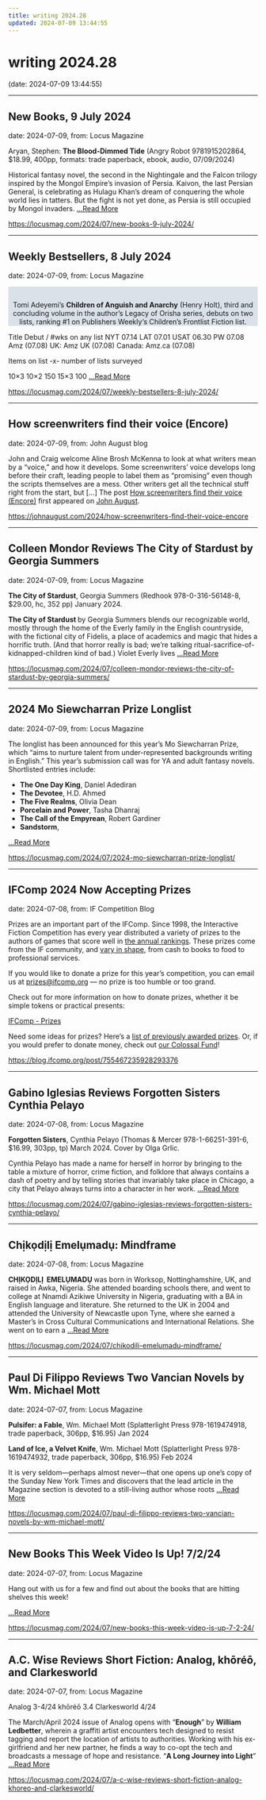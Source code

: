 ```yaml
---
title: writing 2024.28
updated: 2024-07-09 13:44:55
---
```


# writing 2024.28

(date: 2024-07-09 13:44:55)

---

## New Books, 9 July 2024

date: 2024-07-09, from: Locus Magazine

<p>Aryan, Stephen: <b>The Blood-Dimmed Tide</b>
(Angry Robot 9781915202864, $18.99, 400pp, formats: trade paperback, ebook, audio, 07/09/2024)</p>
<p>Historical fantasy novel, the second in the Nightingale and the Falcon trilogy inspired by the Mongol Empire&#8217;s invasion of Persia. Kaivon, the last Persian General, is celebrating as Hulagu Khan&#8217;s dream of conquering the whole world lies in tatters. But the fight is not yet done, as Persia is still occupied by Mongol invaders. <a href="https://locusmag.com/2024/07/new-books-9-july-2024/" class="read-more">...Read More </a></p> 

<https://locusmag.com/2024/07/new-books-9-july-2024/>

---

## Weekly Bestsellers, 8 July 2024

date: 2024-07-09, from: Locus Magazine

<div style="background-color: #dae1e8; padding: 14px 0px 0px 0px; text-align: center;">
<p>Tomi Adeyemi&#8217;s <b>Children of Anguish and Anarchy</b> (Henry Holt), third and concluding volume in the author&#8217;s Legacy of Orisha series, debuts on two lists, ranking #1 on Publishers Weekly&#8216;s Children&#8217;s Frontlist Fiction list.</p>
</div>




<p></p>



Title
Debut / #wks on any list
NYT
07.14
LAT
07.01
USAT 
06.30
PW 
07.08
Amz 
(07.08)
UK:
Amz UK 
(07.08)
Canada:
Amz.ca 
(07.08)


Items on list -x- number of lists surveyed

10&#215;3
10&#215;2
150
15&#215;3
100 <a href="https://locusmag.com/2024/07/weekly-bestsellers-8-july-2024/" class="read-more">...Read More </a> 

<https://locusmag.com/2024/07/weekly-bestsellers-8-july-2024/>

---

## How screenwriters find their voice (Encore)

date: 2024-07-09, from: John August blog

John and Craig welcome Aline Brosh McKenna to look at what writers mean by a “voice,” and how it develops. Some screenwriters’ voice develops long before their craft, leading people to label them as “promising” even though the scripts themselves are a mess. Other writers get all the technical stuff right from the start, but [&#8230;]
The post <a href="https://johnaugust.com/2024/how-screenwriters-find-their-voice-encore">How screenwriters find their voice (Encore)</a> first appeared on <a href="https://johnaugust.com">John August</a>. 

<https://johnaugust.com/2024/how-screenwriters-find-their-voice-encore>

---

## Colleen Mondor Reviews The City of Stardust by Georgia Summers

date: 2024-07-09, from: Locus Magazine

<p><strong>The City of Stardust</strong>, Georgia Summers (Redhook 978-0-316-56148-8, $29.00, hc, 352 pp) January 2024.</p>
<p><strong>The City of Stardust </strong>by Georgia Summers blends our recognizable world, mostly through the home of the Everly family in the English countryside, with the fictional city of Fidelis, a place of academics and magic that hides a horrific truth. (And that horror really is bad; we’re talking ritual-sacrifice-of-kidnapped-children kind of bad.) Violet Everly lives  <a href="https://locusmag.com/2024/07/colleen-mondor-reviews-the-city-of-stardust-by-georgia-summers/" class="read-more">...Read More </a></p> 

<https://locusmag.com/2024/07/colleen-mondor-reviews-the-city-of-stardust-by-georgia-summers/>

---

## 2024 Mo Siewcharran Prize Longlist

date: 2024-07-09, from: Locus Magazine

<p>The longlist has been announced for this year&#8217;s Mo Siewcharran Prize, which &#8220;aims to nurture talent from under-represented backgrounds writing in English.&#8221; This year&#8217;s submission call was for YA and adult fantasy novels. Shortlisted entries include:</p>
<div class="mynomorebulletlist">
<ul>
<li><strong>The One Day King</strong>, Daniel Adediran</li>
<li><strong>The Devotee</strong>, H.D. Ahmed</li>
<li><strong>The Five Realms</strong>, Olivia Dean</li>
<li><strong>Porcelain and Power</strong>, Tasha Dhanraj</li>
<li><strong>The Call of the Empyrean</strong>, Robert Gardiner</li>
<li><strong>Sandstorm</strong>, </li></ul></div> <a href="https://locusmag.com/2024/07/2024-mo-siewcharran-prize-longlist/" class="read-more">...Read More </a> 

<https://locusmag.com/2024/07/2024-mo-siewcharran-prize-longlist/>

---

## IFComp 2024 Now Accepting Prizes

date: 2024-07-08, from: IF Competition Blog

<p>Prizes are an important part of the IFComp. Since 1998, the Interactive Fiction Competition has every year distributed a variety of prizes to the authors of games that score well in <a href="https://ifcomp.org/comp">the annual rankings</a>. These prizes come from the IF community, and <a href="https://ifcomp.org/about/past_prizes">vary in shape</a>, from cash to books to food to professional services.</p><p>If you would like to donate a prize for this year’s competition, you can email us at <a href="https://mail.google.com/mail/?view=cm&amp;fs=1&amp;tf=1&amp;to=prizes@ifcomp.org">prizes@ifcomp.org</a> — no prize is too humble or too grand.</p><p>Check out  for more information on how to donate prizes, whether it be simple tokens or practical presents:</p><p class="npf_link" data-npf='{"type":"link","url":"https://ifcomp.org/about/prizes#donatingprizes","display_url":"https://ifcomp.org/about/prizes#donatingprizes","title":"IFComp - Prizes","site_name":"ifcomp.org"}'><a href="https://ifcomp.org/about/prizes#donatingprizes" target="_blank">IFComp - Prizes</a></p><p>Need some ideas for prizes? Here&rsquo;s a <a href="https://ifcomp.org/about/past_prizes">list of previously awarded prizes</a>. Or, if you would prefer to donate money, check out <a href="https://ifcomp.org/about/colossal/">our Colossal Fund</a>!</p> 

<https://blog.ifcomp.org/post/755467235928293376>

---

## Gabino Iglesias Reviews Forgotten Sisters Cynthia Pelayo

date: 2024-07-08, from: Locus Magazine

<p><strong>Forgotten Sisters</strong>, Cynthia Pelayo (Thomas &#38; Mercer 978-1-66251-391-6, $16.99, 303pp, tp) March 2024. Cover by Olga Grlic.</p>
<p>Cynthia Pelayo has made a name for herself in horror by bringing to the table a mixture of horror, crime fiction, and folklore that always contains a dash of poetry and by telling stories that invariably take place in Chicago, a city that Pelayo always turns into a character in her work.  <a href="https://locusmag.com/2024/07/gabino-iglesias-reviews-forgotten-sisters-cynthia-pelayo/" class="read-more">...Read More </a></p> 

<https://locusmag.com/2024/07/gabino-iglesias-reviews-forgotten-sisters-cynthia-pelayo/>

---

## Chịkọdịlị Emelụmadụ: Mindframe

date: 2024-07-08, from: Locus Magazine

<p></p>
<p><strong>CHỊKỌDỊLỊ  EMELỤMADỤ</strong><b class="Latn" lang="ig"></b><strong> </strong>was born in Worksop, Nottinghamshire, UK, and raised in Awka, Nigeria. She attended boarding schools there, and went to college at Nnamdi Azikiwe University in Nigeria, graduating with a BA in English language and literature. She returned to the UK in 2004 and attended the University of Newcastle upon Tyne, where she earned a Master’s in Cross Cultural Communications and International Relations. She went on to earn a  <a href="https://locusmag.com/2024/07/chikodili-emelumadu-mindframe/" class="read-more">...Read More </a></p> 

<https://locusmag.com/2024/07/chikodili-emelumadu-mindframe/>

---

## Paul Di Filippo Reviews Two Vancian Novels by Wm. Michael Mott

date: 2024-07-07, from: Locus Magazine

<p><strong>Pulsifer: a Fable</strong>, Wm. Michael Mott (Splatterlight Press 978-1619474918, trade paperback, 306pp, $16.95) Jan 2024</p>
<p><strong>Land of Ice, a Velvet Knife</strong>, Wm. Michael Mott (Splatterlight Press 978-1619474932, trade paperback, 306pp, $16.95) Feb 2024</p>
<p>It is very seldom—perhaps almost never—that one opens up one’s copy of the Sunday New York Times and discovers that the lead article in the Magazine section is devoted to a still-living author whose roots  <a href="https://locusmag.com/2024/07/paul-di-filippo-reviews-two-vancian-novels-by-wm-michael-mott/" class="read-more">...Read More </a></p> 

<https://locusmag.com/2024/07/paul-di-filippo-reviews-two-vancian-novels-by-wm-michael-mott/>

---

## New Books This Week Video Is Up! 7/2/24

date: 2024-07-07, from: Locus Magazine

<p>Hang out with us for a few and find out about the books that are hitting shelves this week!</p>
<div class="jetpack-video-wrapper"></div> <a href="https://locusmag.com/2024/07/new-books-this-week-video-is-up-7-2-24/" class="read-more">...Read More </a> 

<https://locusmag.com/2024/07/new-books-this-week-video-is-up-7-2-24/>

---

## A.C. Wise Reviews Short Fiction: Analog, khōréō, and Clarkesworld

date: 2024-07-07, from: Locus Magazine

<p>Analog 3-4/24
khōréō 3.4
Clarkesworld 4/24</p>
<p>The March/April 2024 issue of Analog opens with “<strong>Enough</strong>” by <strong>William Ledbetter</strong>, wherein a graffiti artist en­counters tech designed to resist tagging and report the location of artists to authorities. Working with his ex-girlfriend and her new partner, he finds a way to co-opt the tech and broadcasts a message of hope and resistance. “<strong>A Long Journey into Light</strong>”  <a href="https://locusmag.com/2024/07/a-c-wise-reviews-short-fiction-analog-khoreo-and-clarkesworld/" class="read-more">...Read More </a></p> 

<https://locusmag.com/2024/07/a-c-wise-reviews-short-fiction-analog-khoreo-and-clarkesworld/>

